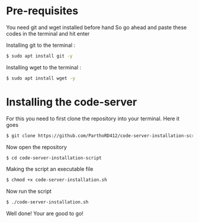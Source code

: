 # Pre-requisites
You need git and wget installed before hand
So go ahead and paste these codes in the terminal and hit enter

Installing git to the terminal : 

```sh
$ sudo apt install git -y
```

Installing wget to the terminal :

```sh
$ sudo apt install wget -y
```


# Installing the code-server

For this you need to first clone the repository into your terminal. Here it goes

```sh
$ git clone https://github.com/ParthoRD412/code-server-installation-script.git
```

Now open the repository 

```sh
$ cd code-server-installation-script
```

Making the script an executable file

```sh
$ chmod +x code-server-installation.sh
```
Now run the script 

```sh
$ ./code-server-installation.sh
```


Well done! Your are good to go!
